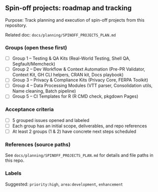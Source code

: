 ## Spin-off projects: roadmap and tracking

Purpose: Track planning and execution of spin-off projects from this repository.

Related doc: `docs/planning/SPINOFF_PROJECTS_PLAN.md`

### Groups (open these first)
- [ ] Group 1 – Testing & QA Kits (Real-World Testing, Shell QA, Segfault/Memcheck)
- [ ] Group 2 – Dev Workflow & Context Automation (Pre-PR Validator, Context Kit, GH CLI helpers, CRAN kit, Docs playbook)
- [ ] Group 3 – Privacy & Compliance Kits (Privacy Core, FERPA Toolkit)
- [ ] Group 4 – Data Processing Modules (VTT parser, Consolidation utils, Name cleaning, Batch pipeline)
- [ ] Group 5 – CI Templates for R (R CMD check, pkgdown Pages)

### Acceptance criteria
- [ ] 5 grouped issues opened and labeled
- [ ] Each group has an initial scope, deliverables, and repo references
- [ ] At least 2 groups (1 & 2) have concrete next steps scheduled

### References (source paths)
See `docs/planning/SPINOFF_PROJECTS_PLAN.md` for details and file paths in this repo.

### Labels
Suggested: `priority:high`, `area:development`, `enhancement`